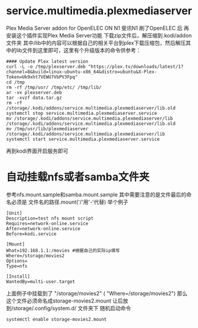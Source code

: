 # service.multimedia.plexmediaserver
Plex Media Server addon for OpenELEC ON N1
斐讯N1 刷了OpenELEC 后
再安装这个插件实现Plex Media Server功能
下载zip文件后，解压缩到.kodi/addon文件夹
其中/lib中的内容可以根据自己的相关平台到plex下载压缩包，然后解压其中的lib文件到这里即可，这里有个升级版本的命令供参考：
```
#### Update Plex latest version
curl -L -o /tmp/plexserver.deb "https://plex.tv/downloads/latest/1?channel=8&build=linux-ubuntu-x86_64&distro=ubuntu&X-Plex-Token=Uk9xht7VEWU7VbPV3Fpq"
cd /tmp
rm -rf /tmp/usr/ /tmp/etc/ /tmp/lib/
ar -vx plexserver.deb
tar -xvzf data.tar.gz
rm -rf /storage/.kodi/addons/service.multimedia.plexmediaserver/lib.old
systemctl stop service.multimedia.plexmediaserver.service
mv /storage/.kodi/addons/service.multimedia.plexmediaserver/lib /storage/.kodi/addons/service.multimedia.plexmediaserver/lib.old
mv /tmp/usr/lib/plexmediaserver /storage/.kodi/addons/service.multimedia.plexmediaserver/lib
systemctl start service.multimedia.plexmediaserver.service
```
再到kodi界面开启服务即可

# 自动挂载nfs或者samba文件夹
参考nfs.mount.sample和samba.mount.sample
其中需要注意的是文件最后的命名必须是 文件名的路径.mount('/'用'-'代替)
举个例子
```
[Unit]
Description=test nfs mount script
Requires=network-online.service
After=network-online.service
Before=kodi.service

[Mount]
What=192.168.1.1:/movies #根据自己的实际ip填写
Where=/storage/movies2
Options=
Type=nfs

[Install]
WantedBy=multi-user.target
```
上面例子中挂载到了 "/storage/movies2" ( "Where=/storage/movies2")
那么这个文件必须命名成storage-movies2.mount
让后放到/storage/.config/system.d/ 文件夹下
随机启动命令
```
systemctl enable storage-movies2.mount
```
